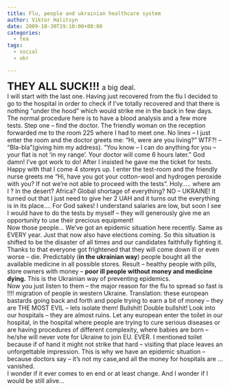 ```yaml
---
title: Flu, people and ukrainian healthcare system
author: Viktor Halitsyn
date: 2009-10-30T19:10:00+00:00
categories:
  - tea
tags:
  - social
  - ukr

---
```

<span style="font-size: x-large;"><b>THEY ALL SUCK!!! </b><span style="font-size: medium;">a big deal.</span></span>  
I will start with the last one. Having just recovered from the flu I decided to go to the hospital in order to check if I&#8217;ve totally recovered and that there is nothing &#8220;under the hood&#8221; which would strike me in the back in few days. The normal procedure here is to have a blood analysis and a few more tests. Step one &#8211; find the doctor. The friendly woman on the reception forwarded me to the room 225 where I had to meet one. No lines &#8211; I just enter the room and the doctor greets me: &#8220;Hi, were are you living?&#8221; WTF?! &#8211; &#8220;Bla-bla&#8221;(giving him my address). &#8220;You know &#8211; I can do anything for you &#8211; your flat is not &#8216;in my range&#8217;. Your doctor will come 6 hours later.&#8221; God damn! I&#8217;ve got work to do! After I insisted he gave me the ticket for tests. Happy with that I come 4 storeys up. I enter the test-room and the friendly nurse greets me &#8220;Hi, have you got your cotton-wool and hydrogen peroxide with you? If not we&#8217;re not able to proceed with the tests&#8221;. Holy&#8230;.. where am I ? In the desert? Africa? Global shortage of everything? NO &#8211; UKRAINE! It turned out that I just need to give her 2 UAH and it turns out the everything is in its place&#8230;. For God sakes! I understand salaries are low, but soon I see I would have to do the tests by myself &#8211; they will generously give me an opportunity to use their precious equipment!  
    Now those people&#8230; We&#8217;ve got an epidemic situation here recently. Same as EVERY year. Just that now also have elections coming. So this situation is shifted to be the disaster of all times and our candidates faithfully fighting it. Thanks to that everyone got frightened that they will come down ill or even worse &#8211; die. Predictably (**in the ukrainian way**) people bought all the available medicine in all possible stores. Result &#8211; healthy people with pills, store owners with money &#8211; **poor ill people without money and medicine dying.** This is the Ukrainian way of preventing epidemics.  
    Now you just listen to them &#8211; the major reason for the flu to spread so fast is !!!! migration of people in western Ukraine. Translation: these european bastards going back and forth and pople trying to earn a bit of money &#8211; they are THE MOST EVIL &#8211; lets isolate them! Bullshit! Double bullshit! Look into our hospitals &#8211; they are almost ruins. Let any european enter the toilet in our hospital, in the hospital where people are trying to cure serious diseases or are having procedures of different complexity, where babies are born &#8211; he/she will never vote for Ukraine to join EU. EVER. I mentioned toilet because if of hand it might not strike that hard &#8211; visiting that place leaves an unforgettable impression. This is why we have an epidemic situation &#8211; because doctors say &#8211; it&#8217;s not my case,and all the money for hospitals are &#8230; vanished.  
   I wonder if it ever comes to en end or at least change. And I wonder if I would be still alive&#8230;